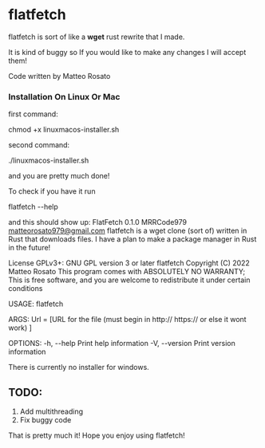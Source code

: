 # flatfetch
flatfetch is sort of like a __wget__ rust rewrite that I made.

It is kind of buggy so If you would like to make any changes I will accept them!

Code written by Matteo Rosato

### Installation On Linux Or Mac

first command:

chmod +x linuxmacos-installer.sh

second command:

./linuxmacos-installer.sh

and you are pretty much done!

To check if you have it run 

flatfetch --help

and this should show up:
FlatFetch 0.1.0
MRRCode979 <matteorosato979@gmail.com>
flatfetch is a wget clone (sort of) written in Rust that downloads files. I have a plan to make a
package manager in Rust in the future!

License GPLv3+: GNU GPL version 3 or later
flatfetch  Copyright (C) 2022  Matteo Rosato
This program comes with ABSOLUTELY NO WARRANTY; This is free software, and you are welcome to
redistribute it under certain conditions

USAGE:
    flatfetch <URL>

ARGS:
    <URL>    Url = [URL for the file (must begin in http:// https:// or else it wont work) ]

OPTIONS:
    -h, --help       Print help information
    -V, --version    Print version information


There is currently no installer for windows.
     
## TODO:

1. Add multithreading
2. Fix buggy code 
      
That is pretty much it! Hope you enjoy using flatfetch!

